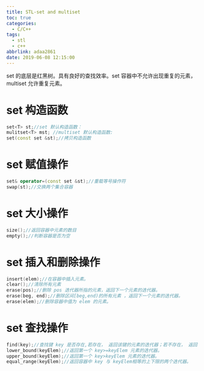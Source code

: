 ```yaml
---
title: STL-set and multiset
toc: true
categories:
  - C/C++
tags:
  - stl
  - c++
abbrlink: adaa2861
date: 2019-06-08 12:15:00
---
```


set 的底层是红黑树。具有良好的查找效率。set 容器中不允许出现重复的元素，multiset 允许重复元素。

<!-- more -->

# set 构造函数

```c++
set<T> st;//set 默认构造函数：
mulitset<T> mst; //multiset 默认构造函数:
set(const set &st);//拷贝构造函数
```

# set 赋值操作

```c++
set& operator=(const set &st);//重载等号操作符 
swap(st);//交换两个集合容器
```

# set 大小操作

```c++
size();//返回容器中元素的数目
empty();//判断容器是否为空
```

# set 插入和删除操作

```c++
insert(elem);//在容器中插入元素。
clear();//清除所有元素
erase(pos);//删除 pos 迭代器所指的元素，返回下一个元素的迭代器。
erase(beg, end);//删除区间[beg,end)的所有元素 ，返回下一个元素的迭代器。
erase(elem);//删除容器中值为 elem 的元素。
```

# set 查找操作

```c++
find(key);//查找键 key 是否存在,若存在， 返回该键的元素的迭代器；若不存在， 返回 map.end();
lower_bound(keyElem);//返回第一个 key>=keyElem 元素的迭代器。
upper_bound(keyElem);//返回第一个 key>keyElem 元素的迭代器。
equal_range(keyElem);//返回容器中 key 与 keyElem相等的上下限的两个迭代器。
```

